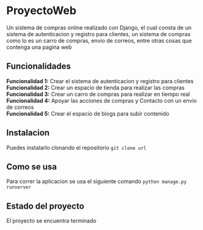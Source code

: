 # ProyectoWeb
Un sistema de compras online realizado con Django, el cual consta de un sistema de autenticacion y registro para clientes, un sistema de compras como lo es un carro de compras, envio de correos, entre otras cosas que contenga una pagina web

## Funcionalidades
**Funcionalidad 1:** Crear el sistema de autenticacion y registro para clientes  
**Funcionalidad 2:** Crear un espacio de tienda para realizar las compras  
**Funcionalidad 3:** Crear un carro de compras para realizar en tiempo real  
**Funcionalidad 4:** Apoyar las acciones de compras y Contacto con un envio de correos  
**Funcionalidad 5:** Crear el espacio de blogs para subir contenido 

## Instalacion
Puedes instalarlo clonando el repositorio
```git clone url```

## Como se usa
Para correr la aplicacion se usa el siguiente comando
```python manage.py runserver ```

## Estado del proyecto
El proyecto se encuentra terminado
